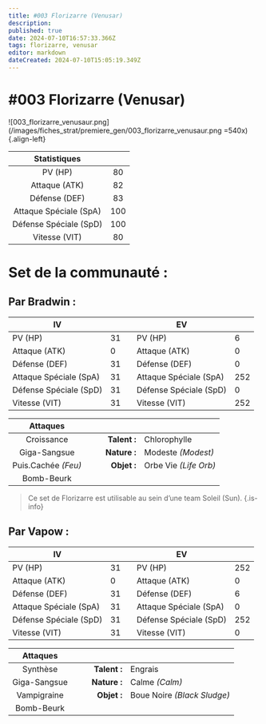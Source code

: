 ```yaml
---
title: #003 Florizarre (Venusar)
description: 
published: true
date: 2024-07-10T16:57:33.366Z
tags: florizarre, venusar
editor: markdown
dateCreated: 2024-07-10T15:05:19.349Z
---
```


# #003 Florizarre (Venusar)
![003_florizarre_venusaur.png](/images/fiches_strat/premiere_gen/003_florizarre_venusaur.png =540x){.align-left}



|      Statistiques      	||     	
|:----------------------:	|:---:	|
| PV (HP)                	| 80  	|  
| Attaque (ATK)          	| 82  	|
| Défense (DEF)          	| 83  	|
| Attaque Spéciale (SpA) 	| 100 	|
| Défense Spéciale (SpD) 	| 100 	|
| Vitesse (VIT)          	| 80  	|

# Set de la communauté :
## Par Bradwin :

| IV                     	|    	|   	| EV                     	|     	|
|------------------------	|----	|---	|------------------------	|-----	|
| PV (HP)                	| 31 	|   	| PV (HP)                	| 6   	|
| Attaque (ATK)          	| 0  	|   	| Attaque (ATK)          	| 0   	|
| Défense (DEF)          	| 31 	|   	| Défense (DEF)          	| 0   	|
| Attaque Spéciale (SpA) 	| 31 	|   	| Attaque Spéciale (SpA) 	| 252 	|
| Défense Spéciale (SpD) 	| 31 	|   	| Défense Spéciale (SpD) 	| 0   	|
| Vitesse (VIT)          	| 31 	|   	| Vitesse (VIT)          	| 252 	|


|     Attaques    	|   	|   	|              	|                       	|
|:-------------------:	|---	|---	|-------------:	|-----------------------	|
| Croissance          	|   	|   	| **Talent :** 	| Chlorophylle          	|
| Giga-Sangsue        	|   	|   	| **Nature :** 	| Modeste *(Modest)*    	|
| Puis.Cachée *(Feu)* 	|   	|   	| **Objet :**  	| Orbe Vie *(Life Orb)* 	|
| Bomb-Beurk          	|   	|   	|              	|                       	|

> Ce set de Florizarre est utilisable au sein d’une team Soleil (Sun).
{.is-info}

## Par Vapow :

| IV                     	|    	|   	| EV                     	|     	|
|------------------------	|----	|---	|------------------------	|-----	|
| PV (HP)                	| 31 	|   	| PV (HP)                	| 252  	|
| Attaque (ATK)          	| 0  	|   	| Attaque (ATK)          	| 0   	|
| Défense (DEF)          	| 31 	|   	| Défense (DEF)          	| 6   	|
| Attaque Spéciale (SpA) 	| 31 	|   	| Attaque Spéciale (SpA) 	| 0			|
| Défense Spéciale (SpD) 	| 31 	|   	| Défense Spéciale (SpD) 	| 252  	|
| Vitesse (VIT)          	| 31 	|   	| Vitesse (VIT)          	| 0			|


|     Attaques    	|   	|   	|              	|                       	|
|:-------------------:	|---	|---	|-------------:	|-----------------------	|
| Synthèse		        	|   	|   	| **Talent :** 	| Engrais   			       	|
| Giga-Sangsue        	|   	|   	| **Nature :** 	| Calme *(Calm)*			   	|
| Vampigraine						|   	|   	| **Objet :**  	| Boue Noire *(Black Sludge)* 	|
| Bomb-Beurk          	|   	|   	|              	|                       	|


